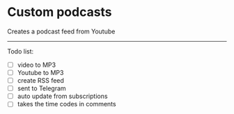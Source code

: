 # Custom podcasts

Creates a podcast feed from Youtube

-----

Todo list:

-[ ] video to MP3
-[ ] Youtube to MP3
-[ ] create RSS feed 
-[ ] sent to Telegram
-[ ] auto update from subscriptions
-[ ] takes the time codes in comments
